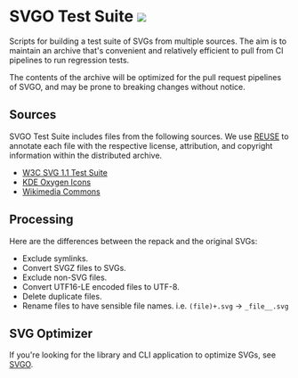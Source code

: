 # SVGO Test Suite [![](https://img.shields.io/discord/815166721315831868)](https://discord.gg/z8jX8NYxrE)

Scripts for building a test suite of SVGs from multiple sources. The aim is to maintain an archive that's convenient and relatively efficient to pull from CI pipelines to run regression tests.

The contents of the archive will be optimized for the pull request pipelines of SVGO, and may be prone to breaking changes without notice.

## Sources

SVGO Test Suite includes files from the following sources. We use [REUSE](https://reuse.software/) to annotate each file with the respective license, attribution, and copyright information within the distributed archive.

* [W3C SVG 1.1 Test Suite](https://www.w3.org/Graphics/SVG/Test/20110816/)
* [KDE Oxygen Icons](https://download.kde.org/stable/frameworks/5.116/oxygen-icons-5.116.0.tar.xz.mirrorlist)
* [Wikimedia Commons](https://commons.wikimedia.org/wiki/Category:Large_SVG_files)

## Processing

Here are the differences between the repack and the original SVGs:

* Exclude symlinks.
* Convert SVGZ files to SVGs.
* Exclude non-SVG files.
* Convert UTF16-LE encoded files to UTF-8.
* Delete duplicate files.
* Rename files to have sensible file names. i.e. `(file)+.svg` → `_file__.svg`

## SVG Optimizer

If you're looking for the library and CLI application to optimize SVGs, see [SVGO](https://github.com/svg/svgo).
